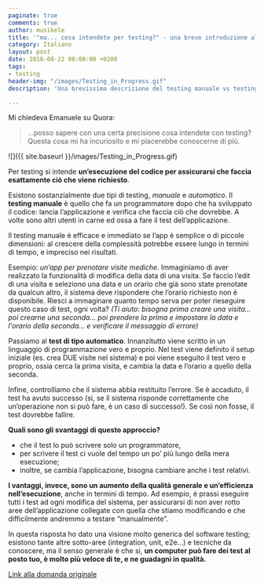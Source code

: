 ```yaml
---
paginate: true
comments: true
author: musikele
title: '"ma... cosa intendete per testing?" - una breve introduzione al testing software '
category: Italiano
layout: post
date: 2018-08-22 00:00:00 +0200
tags:
- testing
header-img: "/images/Testing_in_Progress.gif"
description: 'Una brevissima descrizione del testing manuale vs testing automatico. '

---
```

Mi chiedeva Emanuele su Quora:

> ...posso sapere con una certa  precisione cosa intendete con testing? Questa cosa mi ha incuriosito e  mi piacerebbe conoscerne di più.

![]({{ site.baseurl }}/images/Testing_in_Progress.gif)

Per testing si intende **un’esecuzione del codice per assicurarsi che faccia  esattamente ciò che viene richiesto**.

Esistono sostanzialmente due tipi di testing, _manuale_ e _automatico_. Il **testing manuale** è quello che fa un programmatore dopo che ha sviluppato il codice: lancia l’applicazione e verifica che faccia ciò che dovrebbe. A volte sono altri utenti in carne ed ossa a fare il test dell’applicazione.

Il testing manuale è efficace e immediato se l’app è semplice o di piccole dimensioni: al crescere della complessità potrebbe essere lungo in termini di tempo, e impreciso nei risultati.

Esempio: _un’app per prenotare visite mediche_. Immaginiamo di aver realizzato la funzionalità di modifica della data di una visita. Se faccio l’edit di una visita e seleziono una data e un orario che già sono state prenotate da qualcun altro, il sistema deve rispondere che l’orario richiesto non è disponibile. Riesci a immaginare quanto tempo serva per poter rieseguire questo caso di test, ogni volta? _(Ti aiuto: bisogna prima creare una visita... poi crearne una seconda... poi prendere la prima e impostare la data e l'orario della seconda... e verificare il messaggio di errore)_

Passiamo al **test di  tipo automatico**. Innanzitutto viene scritto in un linguaggio di  programmazione vero e proprio. Nel test viene definito il setup iniziale (es. crea DUE visite nel sistema) e poi viene eseguito il test vero e proprio, ossia cerca la prima visita, e cambia la data e l’orario a quello della seconda.

Infine, controlliamo che il sistema abbia restituito l’errore. Se è accaduto, il test ha avuto successo (si, se il  sistema risponde correttamente che un’operazione non si può fare, è un  caso di successo!). Se così non fosse, il test dovrebbe fallire.

**Quali sono gli svantaggi di questo approccio?**

* che il test lo può scrivere solo un programmatore,
* per scrivere il test ci vuole del tempo un  po’ più lungo della mera esecuzione;
* inoltre, se cambia l’applicazione, bisogna cambiare anche i test relativi.

**I vantaggi, invece, sono un  aumento della qualità generale e un’efficienza nell’esecuzione**, anche in termini di tempo. Ad esempio, è prassi eseguire tutti i test ad ogni modifica del sistema, per assicurarsi di non aver rotto aree  dell’applicazione collegate con quella che stiamo modificando e che  difficilmente andremmo a testare “manualmente”.

In questa risposta ho dato una visione molto generica del software testing; esistono tante altre sotto-aree (integration, unit, e2e…) e tecniche da conoscere, ma il senso generale è che si, **un computer può  fare dei test al posto tuo, è molto più veloce di te, e ne guadagni in qualità.**

[Link alla domanda originale]()